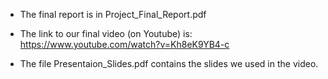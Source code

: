 -    The final report is in Project_Final_Report.pdf

-    The link to our final video (on Youtube) is: https://www.youtube.com/watch?v=Kh8eK9YB4-c

-    The file Presentaion_Slides.pdf contains the slides we used in the video.
